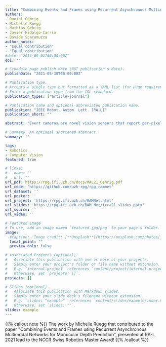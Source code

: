 ```yaml
---
title: "Combining Events and Frames using Recurrent Asynchronous Multimodal Networks for Monocular Depth Prediction"
authors:
- Daniel Gehrig
- Michelle Rüegg
- Mathias Gehrig 
- Javier Hidalgo-Carrio
- Davide Scaramuzza
author_notes:
- "Equal contribution"
- "Equal contribution"
#date: "2015-09-01T00:00:00Z"
doi: ""

# Schedule page publish date (NOT publication's date).
publishDate: "2021-05-30T00:00:00Z"

# Publication type.
# Accepts a single type but formatted as a YAML list (for Hugo requirements).
# Enter a publication type from the CSL standard.
publication_types: ["article-journal"]

# Publication name and optional abbreviated publication name.
publication: "IEEE Robot. Autom. Lett. (RA-L)"
publication_short: ""

abstract: "Event cameras are novel vision sensors that report per-pixel brightness changes as a stream of asynchronous “events”. They offer significant advantages compared to standard cameras due to their high temporal resolution, high dynamic range and lack of motion blur. However, events only measure the varying component of the visual signal, which limits their ability to encode scene context. By contrast, standard cameras measure absolute intensity frames, which capture a much richer representation of the scene. Both sensors are thus complementary. However, due to the asynchronous nature of events, combining them with synchronous images remains challenging, especially for learning-based methods. This is because traditional recurrent neural networks (RNNs) are not designed for asynchronous and irregular data from additional sensors. To address this challenge, we introduce Recurrent Asynchronous Multimodal (RAM) networks, which generalize traditional RNNs to handle asynchronous and irregular data from multiple sensors. Inspired by traditional RNNs, RAM networks maintain a hidden state that is updated asynchronously and can be queried at any time to generate a prediction. We apply this novel architecture to monocular depth estimation with events and frames where we show an improvement over state-of-the-art methods by up to 30% in terms of mean absolute depth error. To enable further research on multimodal learning with events, we release EventScape, a new dataset with events, intensity frames, semantic labels, and depth maps recorded in the CARLA simulator."

# Summary. An optional shortened abstract.
summary: ''

tags:
- Robotics
- Computer Vision
featured: true

# links:
# - name: ""
#   url: ""
url_pdf: https://rpg.ifi.uzh.ch/docs/RAL21_Gehrig.pdf
url_code: 'https://github.com/uzh-rpg/rpg_ramnet'
url_dataset: ''
url_poster: ''
url_project: 'https://rpg.ifi.uzh.ch/RAMNet.html'
url_slides: 'https://rpg.ifi.uzh.ch/RAM_Net/icra21_slides.pptx'
url_source: ''
url_video: ''

# Featured image
# To use, add an image named `featured.jpg/png` to your page's folder. 
image:
  #caption: 'Image credit: [**Unsplash**](https://unsplash.com/photos/jdD8gXaTZsc)'
  focal_point: ""
  preview_only: false

# Associated Projects (optional).
#   Associate this publication with one or more of your projects.
#   Simply enter your project's folder or file name without extension.
#   E.g. `internal-project` references `content/project/internal-project/index.md`.
#   Otherwise, set `projects: []`.
projects: []

# Slides (optional).
#   Associate this publication with Markdown slides.
#   Simply enter your slide deck's filename without extension.
#   E.g. `slides: "example"` references `content/slides/example/index.md`.
#   Otherwise, set `slides: ""`.
slides: example
---
```


{{% callout note %}}
The work by Michelle Rüegg that contributed to the paper "Combining Events and Frames using Recurrent Asynchronous Multimodal Networks for Monocular Depth Prediction", presented at RA-L 2021 lead to the NCCR Swiss Robotics Master Award!
{{% /callout %}}
